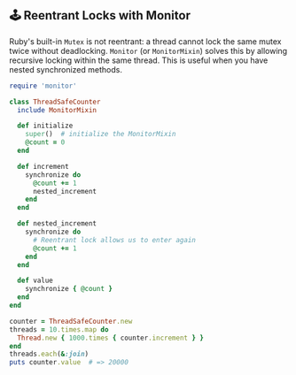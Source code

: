 ## 🕹 Reentrant Locks with Monitor

Ruby's built-in `Mutex` is not reentrant: a thread cannot lock the same mutex twice without deadlocking. `Monitor` (or `MonitorMixin`) solves this by allowing recursive locking within the same thread. This is useful when you have nested synchronized methods.

```ruby
require 'monitor'

class ThreadSafeCounter
  include MonitorMixin

  def initialize
    super()  # initialize the MonitorMixin
    @count = 0
  end

  def increment
    synchronize do
      @count += 1
      nested_increment
    end
  end

  def nested_increment
    synchronize do
      # Reentrant lock allows us to enter again
      @count += 1
    end
  end

  def value
    synchronize { @count }
  end
end

counter = ThreadSafeCounter.new
threads = 10.times.map do
  Thread.new { 1000.times { counter.increment } }
end
threads.each(&:join)
puts counter.value  # => 20000
```